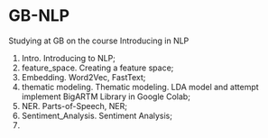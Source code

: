 # GB-NLP
Studying at GB on the course Introducing in NLP
1. Intro. Introducing to NLP;
2. feature_space. Creating a feature space;
3. Embedding. Word2Vec, FastText;
4. thematic modeling. Thematic modeling.
   LDA model and attempt implement BigARTM Library in Google Colab;
5. NER. Parts-of-Speech, NER;
6. Sentiment_Analysis. Sentiment Analysis;
7. 
